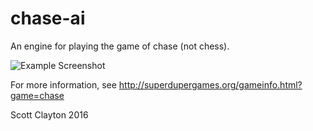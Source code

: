 # chase-ai
An engine for playing the game of chase (not chess).

![Example Screenshot](https://rawgit.com/skotz/chase-ai/master/About/screenshot-2016-12-16-a.png)

For more information, see http://superdupergames.org/gameinfo.html?game=chase

Scott Clayton 2016